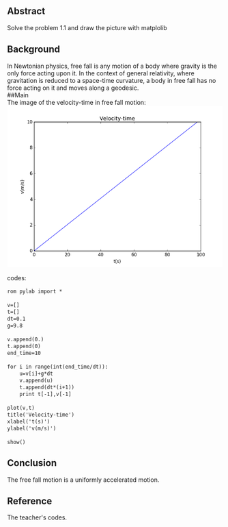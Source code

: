 ## Abstract  
Solve the problem 1.1 and draw the picture with matplolib  
## Background  
In Newtonian physics, free fall is any motion of a body where gravity is the only force acting upon it. In the context of 
general relativity, where gravitation is reduced to a space-time curvature, 
a body in free fall has no force acting on it and moves along a geodesic.  
##Main  
The image of the velocity-time in free fall motion:  
![](https://raw.githubusercontent.com/NABLAfai/computationalphysics_N2013301020146/master/5th%201.png)  

codes:  
````  
rom pylab import *

v=[]
t=[]
dt=0.1
g=9.8

v.append(0.)
t.append(0)
end_time=10

for i in range(int(end_time/dt)):
    u=v[i]+g*dt
    v.append(u)
    t.append(dt*(i+1))
    print t[-1],v[-1]
    
plot(v,t)
title('Velocity-time')
xlabel('t(s)')
ylabel('v(m/s)')

show()  
````  
## Conclusion  
The free fall motion is a uniformly accelerated motion.  
## Reference  
The teacher's codes.

